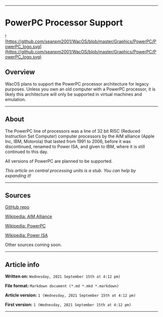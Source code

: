 
***

# PowerPC Processor Support

![https://github.com/seanpm2001/WacOS/blob/master/Graphics/PowerPC/PowerPC_logo.svg](https://github.com/seanpm2001/WacOS/blob/master/Graphics/PowerPC/PowerPC_logo.svg)

## Overview

WacOS plans to support the PowerPC processor architecture for legacy purposes. Unless you own an old computer with a PowerPC processor, it is likely this architecture will only be supported in virtual machines and emulation.

***

## About

The PowerPC line of processors was a line of 32 bit RISC (Reduced Instruction Set Computer) computer processors by the AIM alliance (Apple Inc, IBM, Motorola) that lasted from 1991 to 2006, before it was discontinued, renamed to Power ISA, and given to IBM, where it is still continued to this day.

All versions of PowerPC are planned to be supported.

_This article on central processing units is a stub. You can help by expanding it!_

***

## Sources

[GitHub repo](https://github.com/seanpm2001/WacOS/)

[Wikipedia: AIM Alliance](https://en.wikipedia.org/wiki/AIM_alliance)

[Wikipedia: PowerPC](https://en.wikipedia.org/wiki/PowerPC)

[Wikipedia: Power ISA](https://en.wikipedia.org/wiki/Power_ISA)

Other sources coming soon.

***

## Article info

**Written on:** `Wednesday, 2021 September 15th at 4:12 pm)`

**File format:** `Markdown document (*.md *.mkd *.markdown)`

**Article version:** `1 (Wednesday, 2021 September 15th at 4:12 pm)`

**First version:** `1 (Wednesday, 2021 September 15th at 4:12 pm)`

***

